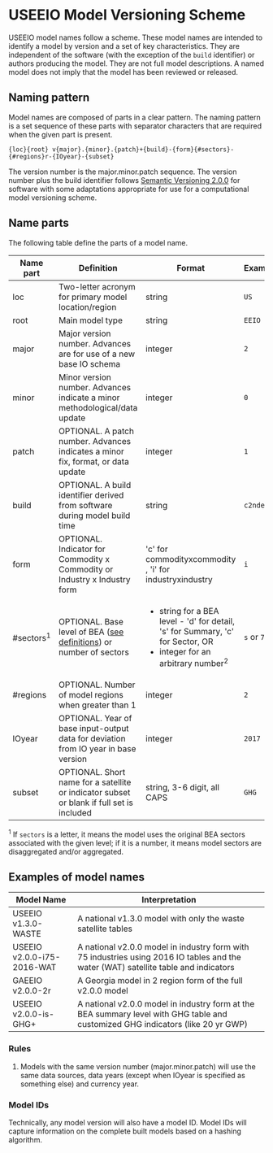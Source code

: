 # USEEIO Model Versioning Scheme

USEEIO model names follow a scheme.
These model names are intended to identify a model by version and a set of key characteristics. 
They are independent of the software (with the exception of the `build` identifier) or authors producing the model.
They are not full model descriptions.
A named model does not imply that the model has been reviewed or released. 

## Naming pattern
Model names are composed of parts in a clear pattern.
The naming pattern is a set sequence of these parts with separator characters that are required when the given part is present.
```
{loc}{root} v{major}.{minor}.{patch}+{build}-{form}{#sectors}-{#regions}r-{IOyear}-{subset}

```
The version number is the major.minor.patch sequence. The version number plus the build identifier follows [Semantic Versioning 2.0.0](http://semver.org/) for software with some adaptations appropriate for use for a computational model versioning scheme.

## Name parts
The following table define the parts of a model name.

| Name part | Definition | Format | Example |
|---|---|---|---|
| loc   | Two-letter acronym for primary model location/region | string | `US`|
| root  | Main model type | string | `EEIO`|
| major | Major version number. Advances are for use of a new base IO schema | integer | `2` |
| minor | Minor version number. Advances indicate a minor methodological/data update | integer |  `0` |
| patch |  OPTIONAL. A patch number. Advances indicates a minor fix, format, or data update | integer | `1` |
| build |  OPTIONAL. A build identifier derived from software during model build time | string | `c2nde3d` |
| form  | OPTIONAL. Indicator for Commodity x Commodity or Industry x Industry form | 'c' for commodityxcommodity , 'i' for industryxindustry | `i` |
| #sectors<sup>1</sup> | OPTIONAL. Base level of BEA ([see definitions](https://www.bea.gov/sites/default/files/methodologies/industry_primer.pdf#page=17)) or number of sectors | <ul><li>string for a BEA level - 'd' for detail, 's' for Summary, 'c' for Sector, OR</li><li>integer for an arbitrary number<sup>2</sup></li></ul> | `s` or `75` |
| #regions | OPTIONAL. Number of model regions when greater than 1 | integer | `2` |
| IOyear | OPTIONAL. Year of base input-output data for deviation from IO year in base version | integer |  `2017` |
| subset | OPTIONAL. Short name for a satellite or indicator subset or blank if full set is included | string, 3-6 digit, all CAPS |  `GHG` |

<sup>1</sup> If `sectors` is a letter, it means the model uses the original BEA sectors associated with the given level; if it is a number, it means model sectors are disaggregated and/or aggregated.

## Examples of model names

| Model Name | Interpretation |
|---|---|
| USEEIO v1.3.0-WASTE       | A national v1.3.0 model with only the waste satellite tables |
| USEEIO v2.0.0-i75-2016-WAT | A national v2.0.0 model in industry form with 75 industries using 2016 IO tables and the water (WAT) satellite table and indicators |
| GAEEIO v2.0.0-2r           | A Georgia model in 2 region form of the full v2.0.0 model |
| USEEIO v2.0.0-is-GHG+     | A national v2.0.0 model in industry form at the BEA summary level with GHG table and customized GHG indicators (like 20 yr GWP) |

### Rules

1. Models with the same version number (major.minor.patch) will use the same data sources, data years (except when IOyear is specified as something else) and currency year.
   

### Model IDs
Technically, any model version will also have a model ID.
Model IDs will capture information on the complete built models based on a hashing algorithm.









